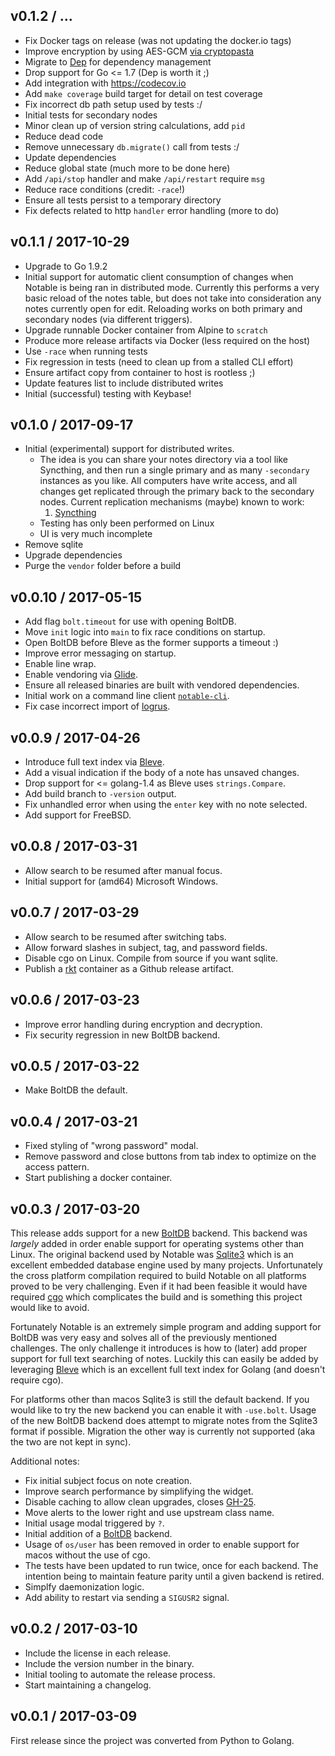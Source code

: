## v0.1.2 / ...

* Fix Docker tags on release (was not updating the docker.io tags)
* Improve encryption by using AES-GCM [via cryptopasta](https://github.com/gtank/cryptopasta)
* Migrate to [Dep](https://github.com/golang/dep) for dependency management
* Drop support for Go <= 1.7 (Dep is worth it ;)
* Add integration with https://codecov.io
* Add `make coverage` build target for detail on test coverage
* Fix incorrect db path setup used by tests :/
* Initial tests for secondary nodes
* Minor clean up of version string calculations, add `pid`
* Reduce dead code
* Remove unnecessary `db.migrate()` call from tests :/
* Update dependencies
* Reduce global state (much more to be done here)
* Add `/api/stop` handler and make `/api/restart` require `msg`
* Reduce race conditions (credit: `-race`!)
* Ensure all tests persist to a temporary directory
* Fix defects related to http `handler` error handling (more to do)

## v0.1.1 / 2017-10-29

* Upgrade to Go 1.9.2
* Initial support for automatic client consumption of changes when
  Notable is being ran in distributed mode. Currently this performs a
  very basic reload of the notes table, but does not take into
  consideration any notes currently open for edit. Reloading works on
  both primary and secondary nodes (via different triggers).
* Upgrade runnable Docker container from Alpine to `scratch`
* Produce more release artifacts via Docker (less required on the host)
* Use `-race` when running tests
* Fix regression in tests (need to clean up from a stalled CLI effort)
* Ensure artifact copy from container to host is rootless ;)
* Update features list to include distributed writes
* Initial (successful) testing with Keybase!


## v0.1.0 / 2017-09-17

* Initial (experimental) support for distributed writes.
    * The idea is you can share your notes directory via a tool like
      Syncthing, and then run a single primary and as many
      `-secondary` instances as you like. All computers have write
      access, and all changes get replicated through the primary back
      to the secondary nodes. Current replication mechanisms (maybe)
      known to work:
        1. [Syncthing](https://syncthing.net/)
    * Testing has only been performed on Linux
    * UI is very much incomplete
* Remove sqlite
* Upgrade dependencies
* Purge the `vendor` folder before a build

## v0.0.10 / 2017-05-15

* Add flag `bolt.timeout` for use with opening BoltDB.
* Move `init` logic into `main` to fix race conditions on startup.
* Open BoltDB before Bleve as the former supports a timeout :)
* Improve error messaging on startup.
* Enable line wrap.
* Enable vendoring via [Glide](https://glide.sh/).
* Ensure all released binaries are built with vendored dependencies.
* Initial work on a command line client [`notable-cli`](https://github.com/jmcfarlane/notable/tree/master/cmd/notable-cli).
* Fix case incorrect import of [logrus](https://github.com/sirupsen/logrus).

## v0.0.9 / 2017-04-26

* Introduce full text index via [Bleve](http://www.blevesearch.com/).
* Add a visual indication if the body of a note has unsaved changes.
* Drop support for <= golang-1.4 as Bleve uses `strings.Compare`.
* Add build branch to `-version` output.
* Fix unhandled error when using the `enter` key with no note selected.
* Add support for FreeBSD.

## v0.0.8 / 2017-03-31

* Allow search to be resumed after manual focus.
* Initial support for (amd64) Microsoft Windows.

## v0.0.7 / 2017-03-29

* Allow search to be resumed after switching tabs.
* Allow forward slashes in subject, tag, and password fields.
* Disable cgo on Linux. Compile from source if you want sqlite.
* Publish a [rkt](https://coreos.com/rkt/) container as a Github release artifact.

## v0.0.6 / 2017-03-23

* Improve error handling during encryption and decryption.
* Fix security regression in new BoltDB backend.

## v0.0.5 / 2017-03-22

* Make BoltDB the default.

## v0.0.4 / 2017-03-21

* Fixed styling of "wrong password" modal.
* Remove password and close buttons from tab index to optimize on the access pattern.
* Start publishing a docker container.

## v0.0.3 / 2017-03-20

This release adds support for a new
[BoltDB](https://github.com/boltdb/bolt) backend.  This backend was
*largely* added in order enable support for operating systems other
than Linux. The original backend used by Notable was
[Sqlite3](https://www.sqlite.org/) which is an excellent embedded
database engine used by many projects. Unfortunately the cross
platform compilation required to build Notable on all platforms proved
to be very challenging. Even if it had been feasible it would have
required [cgo](https://golang.org/cmd/cgo/) which complicates the
build and is something this project would like to avoid.

Fortunately Notable is an extremely simple program and adding support
for BoltDB was very easy and solves all of the previously mentioned
challenges. The only challenge it introduces is how to (later) add
proper support for full text searching of notes. Luckily this can
easily be added by leveraging [Bleve](http://www.blevesearch.com/)
which is an excellent full text index for Golang (and doesn't require
cgo).

For platforms other than macos Sqlite3 is still the default backend.
If you would like to try the new backend you can enable it with
`-use.bolt`. Usage of the new BoltDB backend does attempt to migrate
notes from the Sqlite3 format if possible. Migration the other way is
currently not supported (aka the two are not kept in sync).

Additional notes:

* Fix initial subject focus on note creation.
* Improve search performance by simplifying the widget.
* Disable caching to allow clean upgrades, closes [GH-25](https://github.com/jmcfarlane/notable/issues/25).
* Move alerts to the lower right and use upstream class name.
* Initial usage modal triggered by `?`.
* Initial addition of a [BoltDB](https://github.com/boltdb/bolt) backend.
* Usage of `os/user` has been removed in order to enable support for
  macos without the use of cgo.
* The tests have been updated to run twice, once for each backend. The
  intention being to maintain feature parity until a given backend is
  retired.
* Simplfy daemonization logic.
* Add ability to restart via sending a `SIGUSR2` signal.


## v0.0.2 / 2017-03-10

* Include the license in each release.
* Include the version number in the binary.
* Initial tooling to automate the release process.
* Start maintaining a changelog.

## v0.0.1 / 2017-03-09

First release since the project was converted from Python to Golang.
